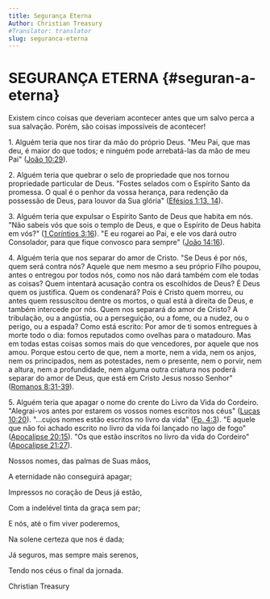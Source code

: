 ```yaml
---
title: Segurança Eterna
Author: Christian Treasury
#Translator: translator
slug: seguranca-eterna
---
```


# SEGURANÇA ETERNA {#seguran-a-eterna}

Existem cinco coisas que deveriam acontecer antes que um salvo perca a sua salvação. Porém, são coisas impossíveis de acontecer!

​1\. Alguém teria que nos tirar da mão do próprio Deus. &quot;Meu Pai, que mas deu, é maior do que todos; e ninguém pode arrebatá-las da mão de meu Pai&quot; ([João 10:29](http://mysword.info/b?r=Joh_10:29)).

​2\. Alguém teria que quebrar o selo de propriedade que nos tornou propriedade particular de Deus. &quot;Fostes selados com o Espírito Santo da promessa. O qual é o penhor da vossa herança, para redenção da possessão de Deus, para louvor da Sua glória&quot; ([Efésios 1:13, 14](http://mysword.info/b?r=Eph_1:13,14)).

​3\. Alguém teria que expulsar o Espírito Santo de Deus que habita em nós. &quot;Não sabeis vós que sois o templo de Deus, e que o Espírito de Deus habita em vós?&quot; ([1 Coríntios 3:16](http://mysword.info/b?r=1Co_3:16)). &quot;E eu rogarei ao Pai, e ele vos dará outro Consolador, para que fique convosco para sempre&quot; ([João 14:16](http://mysword.info/b?r=Joh_14:16)).

​4\. Alguém teria que nos separar do amor de Cristo. &quot;Se Deus é por nós, quem será contra nós? Aquele que nem mesmo a seu próprio Filho poupou, antes o entregou por todos nós, como nos não dará também com ele todas as coisas? Quem intentará acusação contra os escolhidos de Deus? É Deus quem os justifica. Quem os condenará? Pois é Cristo quem morreu, ou antes quem ressuscitou dentre os mortos, o qual está à direita de Deus, e também intercede por nós. Quem nos separará do amor de Cristo? A tribulação, ou a angústia, ou a perseguição, ou a fome, ou a nudez, ou o perigo, ou a espada? Como está escrito: Por amor de ti somos entregues à morte todo o dia: fomos reputados como ovelhas para o matadouro. Mas em todas estas coisas somos mais do que vencedores, por aquele que nos amou. Porque estou certo de que, nem a morte, nem a vida, nem os anjos, nem os principados, nem as potestades, nem o presente, nem o porvir, nem a altura, nem a profundidade, nem alguma outra criatura nos poderá separar do amor de Deus, que está em Cristo Jesus nosso Senhor&quot; ([Romanos 8:31-39](http://mysword.info/b?r=Rom_8:31-39)).

​5\. Alguém teria que apagar o nome do crente do Livro da Vida do Cordeiro. &quot;Alegrai-vos antes por estarem os vossos nomes escritos nos céus&quot; ([Lucas 10:20](http://mysword.info/b?r=Luk_10:20)). &quot;...cujos nomes estão escritos no livro da vida&quot; ([Fp. 4:3](http://mysword.info/b?r=Php_4:3)). &quot;E aquele que não foi achado escrito no livro da vida foi lançado no lago de fogo&quot; ([Apocalipse 20:15](http://mysword.info/b?r=Rev_20:15)). &quot;Os que estão inscritos no livro da vida do Cordeiro&quot; ([Apocalipse 21:27](http://mysword.info/b?r=Rev_21:27)).

Nossos nomes, das palmas de Suas mãos,

A eternidade não conseguirá apagar;

Impressos no coração de Deus já estão,

Com a indelével tinta da graça sem par;

E nós, até o fim viver poderemos,

Na solene certeza que nos é dada;

Já seguros, mas sempre mais serenos,

Tendo nos céus o final da jornada.

Christian Treasury